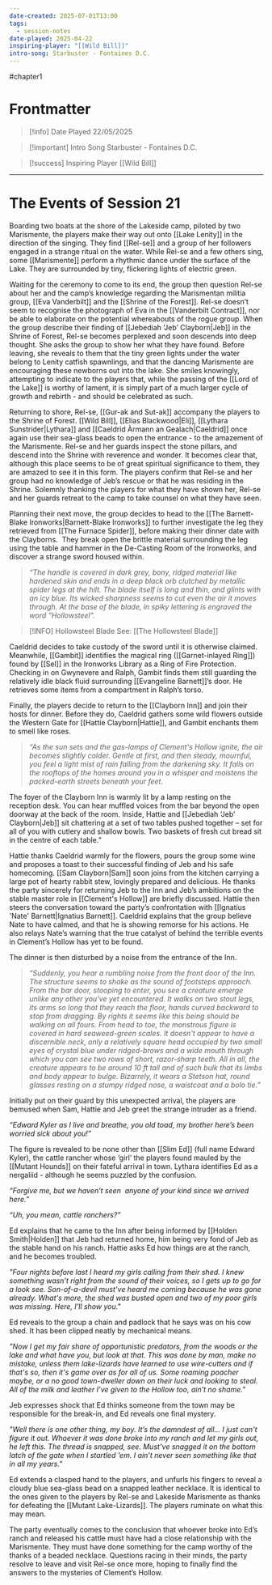```yaml
---
date-created: 2025-07-01T13:00
tags:
  - session-notes
date-played: 2025-04-22
inspiring-player: "[[Wild Bill]]"
intro-song: Starbuster - Fontaines D.C.
---
```

#chapter1 
# Frontmatter

> [!info] Date Played
> 22/05/2025

> [!important] Intro Song
> Starbuster - Fontaines D.C.

> [!success] Inspiring Player
> [[Wild Bill]]

---
# The Events of Session 21

Boarding two boats at the shore of the Lakeside camp, piloted by two Marismente, the players make their way out onto [[Lake Lenity]] in the direction of the singing. They find [[Rel-se]] and a group of her followers engaged in a strange ritual on the water. While Rel-se and a few others sing, some [[Marismente]] perform a rhythmic dance under the surface of the Lake. They are surrounded by tiny, flickering lights of electric green.

Waiting for the ceremony to come to its end, the group then question Rel-se about her and the camp’s knowledge regarding the Marismentan militia group, [[Eva Vanderbilt]] and the [[Shrine of the Forest]]. Rel-se doesn’t seem to recognise the photograph of Eva in the [[Vanderbilt Contract]], nor be able to elaborate on the potential whereabouts of the rogue group. When the group describe their finding of [[Jebediah ‘Jeb’ Clayborn|Jeb]] in the Shrine of Forest, Rel-se becomes perplexed and soon descends into deep thought. She asks the group to show her what they have found. Before leaving, she reveals to them that the tiny green lights under the water belong to Lenity catfish spawnlings, and that the dancing Marismente are encouraging these newborns out into the lake. She smiles knowingly, attempting to indicate to the players that, while the passing of the [[Lord of the Lake]] is worthy of lament, it is simply part of a much larger cycle of growth and rebirth - and should be celebrated as such.

Returning to shore, Rel-se, [[Gur-ak and Sut-ak]] accompany the players to the Shrine of Forest. [[Wild Bill]], [[Elias Blackwood|Eli]], [[Lythara Sunstrider|Lythara]] and [[Caeldrid Àrmann an Gealach|Caeldrid]] once again use their sea-glass beads to open the entrance - to the amazement of the Marismente. Rel-se and her guards inspect the stone pillars, and descend into the Shrine with reverence and wonder. It becomes clear that, although this place seems to be of great spiritual significance to them, they are amazed to see it in this form. The players confirm that Rel-se and her group had no knowledge of Jeb’s rescue or that he was residing in the Shrine. Solemnly thanking the players for what they have shown her, Rel-se and her guards retreat to the camp to take counsel on what they have seen.

Planning their next move, the group decides to head to the [[The Barnett-Blake Ironworks|Barnett-Blake Ironworks]] to further investigate the leg they retrieved from [[The Furnace Spider]], before making their dinner date with the Clayborns.  They break open the brittle material surrounding the leg using the table and hammer in the De-Casting Room of the Ironworks, and discover a strange sword housed within.

> *“The handle is covered in dark grey, bony, ridged material like hardened skin and ends in a deep black orb clutched by metallic spider legs at the hilt. The blade itself is long and thin, and glints with an icy blue. Its wicked sharpness seems to cut even the air it moves through. At the base of the blade, in spiky lettering is engraved the word “Hollowsteel”.* 

> [!INFO] Hollowsteel Blade
> See: [[The Hollowsteel Blade]]


Caeldrid decides to take custody of the sword until it is otherwise claimed. Meanwhile, [[Gambit]] identifies the magical ring ([[Garnet-inlayed Ring]]) found by [[Sel]] in the Ironworks Library as a Ring of Fire Protection. Checking in on Gwynevere and Ralph, Gambit finds them still guarding the relatively idle black fluid surrounding [[Evangeline Barnett]]’s door. He retrieves some items from a compartment in Ralph’s torso.

Finally, the players decide to return to the [[Clayborn Inn]] and join their hosts for dinner. Before they do, Caeldrid gathers some wild flowers outside the Western Gate for [[Hattie Clayborn|Hattie]], and Gambit enchants them to smell like roses.

> *“As the sun sets and the gas-lamps of Clement's Hollow ignite, the air becomes slightly colder. Gentle at first, and then steady, mournful, you feel a light mist of rain falling from the darkening sky. It falls on the rooftops of the homes around you in a whisper and moistens the packed-earth streets beneath your feet.*

The foyer of the Clayborn Inn is warmly lit by a lamp resting on the reception desk. You can hear muffled voices from the bar beyond the open doorway at the back of the room. Inside, Hattie and [[Jebediah ‘Jeb’ Clayborn|Jeb]] sit chattering at a set of two tables pushed together – set for all of you with cutlery and shallow bowls. Two baskets of fresh cut bread sit in the centre of each table.”

Hattie thanks Caeldrid warmly for the flowers, pours the group some wine and proposes a toast to their successful finding of Jeb and his safe homecoming. [[Sam Clayborn|Sam]] soon joins from the kitchen carrying a large pot of hearty rabbit stew, lovingly prepared and delicious. He thanks the party sincerely for returning Jeb to the Inn and Jeb’s ambitions on the stable master role in [[Clement's Hollow]] are briefly discussed. Hattie then steers the conversation toward the party’s confrontation with [[Ignatius 'Nate' Barnett|Ignatius Barnett]]. Caeldrid explains that the group believe Nate to have calmed, and that he is showing remorse for his actions. He also relays Nate’s warning that the true catalyst of behind the terrible events in Clement’s Hollow has yet to be found.

The dinner is then disturbed by a noise from the entrance of the Inn.

> *“Suddenly, you hear a rumbling noise from the front door of the Inn. The structure seems to shake as the sound of footsteps approach. From the bar door, stooping to enter, you see a creature emerge unlike any other you've yet encountered. It walks on two stout legs, its arms so long that they reach the floor, hands curved backward to stop from dragging. By rights it seems like this being should be walking on all fours. From head to toe, the monstrous figure is covered in hard seaweed-green scales. It doesn't appear to have a discernible neck, only a relatively square head occupied by two small eyes of crystal blue under ridged-brows and a wide mouth through which you can see two rows of short, razor-sharp teeth. All in all, the creature appears to be around 10 ft tall and of such bulk that its limbs and body appear to bulge. Bizarrely, it wears a Stetson hat, round glasses resting on a stumpy ridged nose, a waistcoat and a bolo tie.”*

Initially put on their guard by this unexpected arrival, the players are bemused when Sam, Hattie and Jeb greet the strange intruder as a friend.

*“Edward Kyler as I live and breathe, you old toad, my brother here’s been worried sick about you!”*

The figure is revealed to be none other than [[Slim Ed]] (full name Edward Kyler), the cattle rancher whose ‘girl’ the players found mauled by the [[Mutant Hounds]] on their fateful arrival in town. Lythara identifies Ed as a nergaliid - although he seems puzzled by the confusion.

*“Forgive me, but we haven’t seen  anyone of your kind since we arrived here.”*

*“Uh, you mean, cattle ranchers?”*

Ed explains that he came to the Inn after being informed by [[Holden Smith|Holden]] that Jeb had returned home, him being very fond of Jeb as the stable hand on his ranch. Hattie asks Ed how things are at the ranch, and he becomes troubled.

*"Four nights before last I heard my girls calling from their shed. I knew something wasn’t right from the sound of their voices, so I gets up to go for a look see. Son-of-a-devil must’ve heard me coming because he was gone already. What's more, the shed was busted open and two of my poor girls was missing. Here, I’ll show you."*

Ed reveals to the group a chain and padlock that he says was on his cow shed. It has been clipped neatly by mechanical means.

*"Now I get my fair share of opportunistic predators, from the woods or the lake and what have you, but look at that. This was done by man, make no mistake, unless them lake-lizards have learned to use wire-cutters and if that's so, then it's game over as for all of us. Some roaming poacher maybe, or a no good town-dweller down on their luck and looking to steal. All of the milk and leather I’ve given to the Hollow too, ain’t no shame."*

Jeb expresses shock that Ed thinks someone from the town may be responsible for the break-in, and Ed reveals one final mystery.

*"Well there is one other thing, my boy. It’s the damndest of all... I just can't figure it out. Whoever it was done broke into my ranch and let my girls out, he left this. The thread is snapped, see. Must’ve snagged it on the bottom latch of the gate when I startled ‘em. I ain’t never seen something like that in all my years."*

Ed extends a clasped hand to the players, and unfurls his fingers to reveal a cloudy blue sea-glass bead on a snapped leather necklace. It is identical to the ones given to the players by Rel-se and Lakeside Marismente as thanks for defeating the [[Mutant Lake-Lizards]]. The players ruminate on what this may mean.

The party eventually comes to the conclusion that whoever broke into Ed’s ranch and released his cattle must have had a close relationship with the Marismente. They must have done something for the camp worthy of the thanks of a beaded necklace. Questions racing in their minds, the party resolve to leave and visit Rel-se once more, hoping to finally find the answers to the mysteries of Clement’s Hollow.